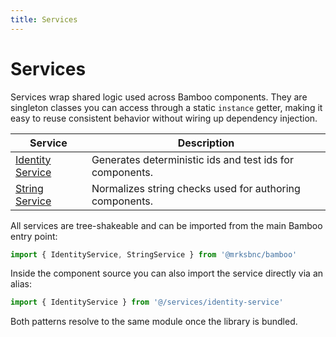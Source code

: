 ```yaml
---
title: Services
---
```


# Services

Services wrap shared logic used across Bamboo components. They are singleton classes you can access through a static `instance` getter, making it easy to reuse consistent behavior without wiring up dependency injection.

| Service | Description |
| ------- | ----------- |
| [Identity Service](/en/services/identity-service) | Generates deterministic ids and test ids for components. |
| [String Service](/en/services/string-service) | Normalizes string checks used for authoring components. |

All services are tree-shakeable and can be imported from the main Bamboo entry point:

```ts
import { IdentityService, StringService } from '@mrksbnc/bamboo'
```

Inside the component source you can also import the service directly via an alias:

```ts
import { IdentityService } from '@/services/identity-service'
```

Both patterns resolve to the same module once the library is bundled.
